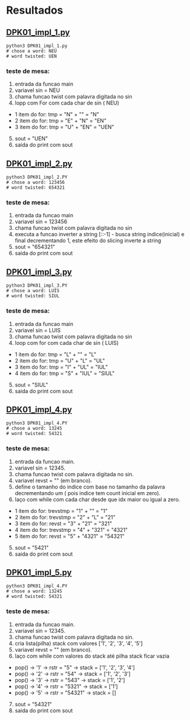 # Resultados

## [DPK01_impl_1.py](DPK01_impl_1.py)

    python3 DPK01_impl_1.py
    # chose a word: NEU
    # word twisted: UEN

### teste de mesa: 
1. entrada da funcao main
2. variavel sin = NEU
3. chama funcao twist com palavra digitada no sin
4. lopp com For com cada char de sin ( NEU)
- 1 item do for:
    tmp = "N" + "" = "N"
- 2 item do for: 
    tmp = "E" + "N" = "EN"
- 3 item do for: 
    tmp = "U" + "EN" = "UEN"
5. sout = "UEN"
6. saida do print com sout


## [DPK01_impl_2.py](DPK01_impl_2.py)  

    python3 DPK01_impl_2.PY
    # chose a word: 123456
    # word twisted: 654321

### teste de mesa: 
1. entrada da funcao main
2. variavel sin = 123456
3. chama funcao twist com palavra digitada no sin
4. executa a funcao inverter a string [::-1] - busca string indice(inicial) e final decrementando 1, este efeito do slicing inverte a string
5. sout = "654321"
6. saida do print com sout

## [DPK01_impl_3.py](DPK01_impl_3.py)  

    python3 DPK01_impl_3.PY
    # chose a word: LUIS
    # word twisted: SIUL

### teste de mesa: 
1. entrada da funcao main
2. variavel sin = LUIS
3. chama funcao twist com palavra digitada no sin
4. loop com for com cada char de sin ( LUIS)
- 1 item do for:
    tmp = "L" + "" = "L"
- 2 item do for: 
    tmp = "U" + "L" = "UL"
- 3 item do for: 
    tmp = "I" + "UL" = "IUL"
- 4 item do for: 
    tmp = "S" + "IUL" = "SIUL"
5. sout = "SIUL"
6. saida do print com sout


## [DPK01_impl_4.py](DPK01_impl_4.py)  

    python3 DPK01_impl_4.PY
    # chose a word: 13245
    # word twisted: 54321

### teste de mesa: 
1. entrada da funcao main.
2. variavel sin = 12345.
3. chama funcao twist com palavra digitada no sin.
4. variavel revst = "" (em branco).
5. define o tamanho do indice com base no tamanho da palavra decrementando um ( pois indice tem count inicial em zero).
6. laço com while com cada char desde que idx maior ou igual a zero.
- 1 item do for:
    trevstmp = "1" + "" = "1"
- 2 item do for: 
    trevstmp = "2" + "L" = "21"
- 3 item do for: 
    revst = "3" + "21" = "321"
- 4 item do for: 
    trevstmp = "4" + "321" = "4321"
- 5 item do for: 
    revst = "5" + "4321" = "54321"
5. sout = "5421"
6. saida do print com sout

## [DPK01_impl_5.py](DPK01_impl_5.py)  

    python3 DPK01_impl_4.PY
    # chose a word: 13245
    # word twisted: 54321

### teste de mesa: 
1. entrada da funcao main.
2. variavel sin = 12345.
3. chama funcao twist com palavra digitada no sin.
3. cria lista(pilha) stack com valores ['1', '2', '3', '4', '5']
4. variavel revst = "" (em branco).
6. laço com while com valores do stack até pilha stack ficar vazia
- pop() → '1' → rstr = "5" → stack = ['1', '2', '3', '4']
- pop() → '2' → rstr = "54" → stack = ['1', '2', '3']
- pop() → '3' → rstr = "543" → stack = ['1', '2']
- pop() → '4' → rstr = "5321" → stack = ['1']
- pop() → '5' → rstr = "54321" → stack = []
7. sout = "54321"
6. saida do print com sout